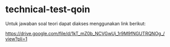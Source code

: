 # technical-test-qoin

Untuk jawaban soal teori dapat diakses menggunakan link berikut:

https://drive.google.com/file/d/1kT_mZ0b_NCVGwUj_1r9M9fNGUTRQNOg_/view?pli=1
